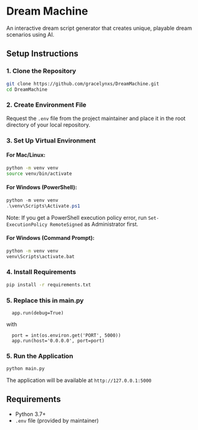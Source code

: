 # Dream Machine

An interactive dream script generator that creates unique, playable dream scenarios using AI.

## Setup Instructions

### 1. Clone the Repository
```bash
git clone https://github.com/gracelynxs/DreamMachine.git
cd DreamMachine
```

### 2. Create Environment File
Request the `.env` file from the project maintainer and place it in the root directory of your local repository.

### 3. Set Up Virtual Environment

#### For Mac/Linux:
```bash
python -m venv venv
source venv/bin/activate
```

#### For Windows (PowerShell):
```powershell
python -m venv venv
.\venv\Scripts\Activate.ps1
```
Note: If you get a PowerShell execution policy error, run `Set-ExecutionPolicy RemoteSigned` as Administrator first.

#### For Windows (Command Prompt):
```cmd
python -m venv venv
venv\Scripts\activate.bat
```

### 4. Install Requirements
```bash
pip install -r requirements.txt
```
### 5. Replace this in main.py
```if __name__ == '__main__':
  app.run(debug=True)
```
with
```if __name__ == '__main__':
  port = int(os.environ.get('PORT', 5000))
  app.run(host='0.0.0.0', port=port)
```

   
### 5. Run the Application
```bash
python main.py
```
The application will be available at `http://127.0.0.1:5000`

## Requirements
- Python 3.7+
- `.env` file (provided by maintainer)
